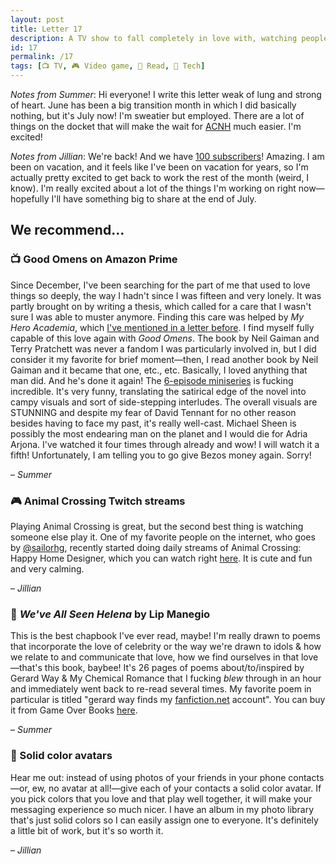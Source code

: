 ```yaml
---
layout: post
title: Letter 17
description: A TV show to fall completely in love with, watching people play video games, a chapbook about fandom, and nice-looking colors.
id: 17
permalink: /17
tags: [📺 TV, 🎮 Video game, 📖 Read, 📱 Tech]
---
```


_Notes from Summer_: Hi everyone! I write this letter weak of lung and strong of heart. June has been a big transition month in which I did basically nothing, but it's July now! I'm sweatier but employed. There are a lot of things on the docket that will make the wait for [ACNH](https://www.nintendo.com/games/detail/animal-crossing-new-horizons-switch/) much easier. I'm excited!

_Notes from Jillian_: We're back! And we have [100 subscribers](https://twitter.com/jilliangmeehan/status/1143538801287077891?s=21)! Amazing. I am been on vacation, and it feels like I've been on vacation for years, so I'm actually pretty excited to get back to work the rest of the month (weird, I know). I'm really excited about a lot of the things I'm working on right now—hopefully I'll have something big to share at the end of July.

## We recommend...

### 📺 Good Omens on Amazon Prime

Since December, I've been searching for the part of me that used to love things so deeply, the way I hadn't since I was fifteen and very lonely. It was partly brought on by writing a thesis, which called for a care that I wasn't sure I was able to muster anymore. Finding this care was helped by _My Hero Academia_, which [I've mentioned in a letter before](https://letterstosummer.substack.com/p/4-new-yr-new-us-missing-personal). I find myself fully capable of this love again with _Good Omens_. The book by Neil Gaiman and Terry Pratchett was never a fandom I was particularly involved in, but I did consider it my favorite for brief moment—then, I read another book by Neil Gaiman and it became that one, etc., etc. Basically, I loved anything that man did. And he's done it again! The [6-episode miniseries](https://www.amazon.com/dp/B07FMLSCTP/ref=dvm_us_dl_sl_go_ast_510GO_AMe1|c_352715783964_m_NaQv4IG7-dc_s__?gclid=CjwKCAjwibzsBRAMEiwA1pHZrt5fW-BdqQDmfdT_jhU5V0j_jkdYt62c5QC3lEHYk2fBhCcPJ-CC4xoCDV4QAvD_BwE) is fucking incredible. It's very funny, translating the satirical edge of the novel into campy visuals and sort of side-stepping interludes. The overall visuals are STUNNING and despite my fear of David Tennant for no other reason besides having to face my past, it's really well-cast. Michael Sheen is possibly the most endearing man on the planet and I would die for Adria Arjona. I've watched it four times through already and wow! I will watch it a fifth! Unfortunately, I am telling you to go give Bezos money again. Sorry!

– _Summer_

### 🎮 Animal Crossing Twitch streams

Playing Animal Crossing is great, but the second best thing is watching someone else play it. One of my favorite people on the internet, who goes by [@sailorhg](https://twitter.com/sailorhg?ref_src=twsrc%5Egoogle%7Ctwcamp%5Eserp%7Ctwgr%5Eauthor), recently started doing daily streams of Animal Crossing: Happy Home Designer, which you can watch right [here](https://www.twitch.tv/sailor_hg). It is cute and fun and very calming.

– _Jillian_

### 📖 _We've All Seen Helena_ by Lip Manegio

This is the best chapbook I've ever read, maybe! I'm really drawn to poems that incorporate the love of celebrity or the way we're drawn to idols & how we relate to and communicate that love, how we find ourselves in that love—that's this book, baybee! It's 26 pages of poems about/to/inspired by Gerard Way & My Chemical Romance that I fucking _blew_ through in an hour and immediately went back to re-read several times. My favorite poem in particular is titled "gerard way finds my [fanfiction.net](http://fanfiction.net/) account". You can buy it from Game Over Books [here](https://www.gameoverbooks.com/product-page/we-ve-all-seen-helena).

– _Summer_

### 📱 Solid color avatars

Hear me out: instead of using photos of your friends in your phone contacts—or, ew, no avatar at all!—give each of your contacts a solid color avatar. If you pick colors that you love and that play well together, it will make your messaging experience so much nicer. I have an album in my photo library that's just solid colors so I can easily assign one to everyone. It's definitely a little bit of work, but it's so worth it.

– _Jillian_
